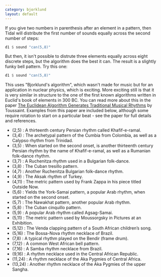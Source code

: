```yaml
---
category: bjorklund 
layout: default
---
```


If you give two numbers in parenthesis after an element in a pattern, then Tidal will
distribute the first number of sounds equally across the second number of steps:

```haskell
d1 $ sound "can(5,8)"
```

But then, it isn't possible to distrute three elements equally across eight discrete steps, but the
algorithm does the best it can. The result is a slightly funky bell pattern. Try this one:

```haskell
d1 $ sound "can(5,8)"
```

This uses "Bjorklund's algorithm", which wasn't made for music but for an application in nuclear physics, which is exciting. More exciting still is that it is very similar in structure to the one of the first known algorithms written in Euclid's book of elements in 300 BC. You can read more about this in the paper [The Euclidean Algorithm Generates Traditional Musical Rhythms](http://cgm.cs.mcgill.ca/~godfried/publications/banff.pdf) by Toussaint. Examples from this paper are included below, although some require rotation to start on a particular beat - see the paper for full details and references.

- (2,5) : A thirteenth century Persian rhythm called Khafif-e-ramal.
- (3,4) : The archetypal pattern of the Cumbia from Colombia, as well as a Calypso rhythm from Trinidad.
- (3,5) : When started on the second onset, is another thirteenth century Persian rhythm by the name of Khafif-e-ramal, as well as a Rumanian folk-dance rhythm. 
- (3,7) : A Ruchenitza rhythm used in a Bulgarian folk-dance. 
- (3,8) : The Cuban tresillo pattern. 
- (4,7) : Another Ruchenitza Bulgarian folk-dance rhythm. 
- (4,9) : The Aksak rhythm of Turkey. 
- (4,11) : The metric pattern used by Frank Zappa in his piece titled Outside Now. 
- (5,6) : Yields the York-Samai pattern, a popular Arab rhythm, when started on the second onset. 
- (5,7) : The Nawakhat pattern, another popular Arab rhythm. 
- (5,8) : The Cuban cinquillo pattern. 
- (5,9) : A popular Arab rhythm called Agsag-Samai. 
- (5,11) : The metric pattern used by Moussorgsky in Pictures at an Exhibition. 
- (5,12) : The Venda clapping pattern of a South African children’s song. 
- (5,16) : The Bossa-Nova rhythm necklace of Brazil. 
- (7,8) : A typical rhythm played on the Bendir (frame drum). 
- (7,12) : A common West African bell pattern.  
- (7,16) : A Samba rhythm necklace from Brazil.  
- (9,16) : A rhythm necklace used in the Central African Republic.  
- (11,24) : A rhythm necklace of the Aka Pygmies of Central Africa. 
- (13,24) : Another rhythm necklace of the Aka Pygmies of the upper Sangha. 
